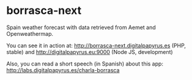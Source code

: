 borrasca-next
=============

Spain weather forecast with data retrieved from Aemet and Openweathermap.

You can see it in action at: http://borrasca-next.digitalpapyrus.es (PHP, stable) and http://digitalpapyrus.eu:9000 (Node JS, development)

Also, you can read a short speech (in Spanish) about this app: http://labs.digitalpapyrus.es/charla-borrasca
